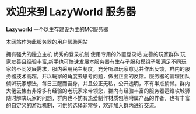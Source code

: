 # 欢迎来到 LazyWorld 服务器

**Lazyworld** 一个以生存建设为主的MC服务器

本网站作为此服务器的用户帮助网站

拥有强大的独立主机 优秀的登录机制 使用专用的外置登录站 友善的玩家群体 玩家友善且经验丰富,新手也可快速发展本服务器有生存子服和模组子服满足不同玩家的不同发展需求，服内采用民主制度，充分听取玩家意见并作出反馈，群内的服务器技术高超，并以玩家的角度去思考问题，做出正面的反馈。服务器的管理团队倾听玩家想法，每日三醒而吾身，并且公正无私，公开透明，不有半点偷懒。群内大佬云集有非常多有经验的老玩家来带领您，群内有经验丰富的服务器运维攻城狮随时解决玩家的问题，群内也不妨有热爱制作材质包等附属产品的作者，也有丰富的自定义的游戏机制，可供的选择非常多，欢迎加入群内进行交流。 
